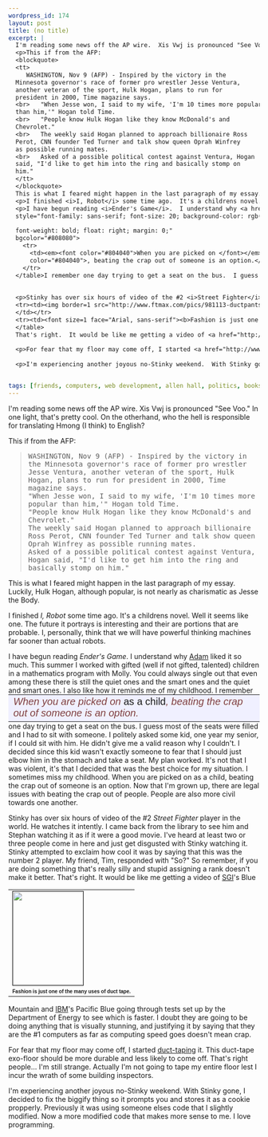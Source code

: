 ```yaml
--- 
wordpress_id: 174
layout: post
title: (no title)
excerpt: |
  I'm reading some news off the AP wire.  Xis Vwj is pronounced "See Voo."  In one light, that's pretty cool.  On the otherhand, who the hell is responsible for translating Hmong (I think) to English?
  <p>This if from the AFP:
  <blockquote>
  <tt>
     WASHINGTON, Nov 9 (AFP) - Inspired by the victory in the  
  Minnesota governor's race of former pro wrestler Jesse Ventura, 
  another veteran of the sport, Hulk Hogan, plans to run for
  president in 2000, Time magazine says. 
  <br>   "When Jesse won, I said to my wife, 'I'm 10 times more popular  
  than him,'" Hogan told Time. 
  <br>   "People know Hulk Hogan like they know McDonald's and  
  Chevrolet." 
  <br>   The weekly said Hogan planned to approach billionaire Ross  
  Perot, CNN founder Ted Turner and talk show queen Oprah Winfrey
  as possible running mates. 
  <br>   Asked of a possible political contest against Ventura, Hogan 
  said, "I'd like to get him into the ring and basically stomp on 
  him." 
  </tt>     
  </blockquote>
  This is what I feared might happen in the last paragraph of my essay.  Luckily, Hulk Hogan, although popular, is not nearly as charismatic as Jesse the Body.  
  <p>I finished <i>I, Robot</i> some time ago.  It's a childrens novel.  Well it seems like one.  The future it portrays is interesting and their are portions that are probable.  I, personally, think that we will have powerful thinking machines far sooner than actual robots.
  <p>I have begun reading <i>Ender's Game</i>.  I understand why <a href="http://www.engelbot.com/">Adam</a> liked it so much.  This summer I worked with gifted (well if not gifted, talented) children in a mathematics program with Molly.  You could always single out that even among these there is still the quiet ones and the smart ones and the quiet and smart ones.  I also like how it reminds me of my childhood.  <table border="0" cellpadding="0" cellspacing="0" align="right" width="80%"
  style="font-family: sans-serif; font-size: 20; background-color: rgb(240,240,255); 
  
  font-weight: bold; float: right; margin: 0;"
  bgcolor="#808080">
    <tr>
      <td><em><font color="#804040">When you are picked on </font></em>as a child<em><font
      color="#804040">, beating the crap out of someone is an option.</font></em></td>
    </tr>
  </table>I remember one day trying to get a seat on the bus.  I guess most of the seats were filled and I had to sit with someone.  I politely asked some kid, one year my senior, if I could sit with him.  He didn't give me a valid reason why I couldn't.  I decided since this kid wasn't exactly someone to fear that I should just elbow him in the stomach and take a seat.  My plan worked.  It's not that I was violent, it's that I decided that was the best choice for my situation.  I sometimes miss my childhood.  When you are picked on as a child, beating the crap out of someone is an option.  Now that I'm grown up, there are legal issues with beating the crap out of people.  People are also more civil towards one another.
  
  
  <p>Stinky has over six hours of video of the #2 <i>Street Fighter</i> player in the world.  He watches it intently.  I came back from the library to see him and Stephan watching it as if it were a good movie.  I've heard at least two or three people come in here and just get disgusted with Stinky watching it.  Stinky attempted to exclaim how cool it was by saying that this was the number 2 player.  My friend, Tim, responded with "So?"  So remember, if you are doing something that's really silly and stupid assigning a rank doesn't make it better.  <table align="right" width="141">
  <tr><td><img border=1 src="http://www.ftmax.com/pics/981113-ductpants.jpg"  width="141" height="188">
  </td></tr>
  <tr><td><font size=1 face="Arial, sans-serif"><b>Fashion is just one of the many uses of duct tape.</b></font></td></tr>
  </table>
  That's right.  It would be like me getting a video of <a href="http://www.sgi.com/">SGI</a>'s Blue Mountain and <a href="http://www.ibm.com">IBM</a>'s Pacific Blue going through tests set up by the Department of Energy to see which is faster.  I doubt they are going to be doing anything that is visually stunning, and justifying it by saying that they are the #1 computers as far as computing speed goes doesn't mean crap.
  
  <p>For fear that my floor may come off, I started <a href="http://www.manco.com/">duct-taping</a> it.  This duct-tape exo-floor should be more durable and less likely to come off.  That's right people... I'm still strange.  Actually I'm not going to tape my entire floor lest I incur the wrath of some building inspectors.
  
  <p>I'm experiencing another joyous no-Stinky weekend.  With Stinky gone, I decided to fix the biggify thing so it prompts you and stores it as a cookie propperly.  Previously it was using someone elses code that I slightly modified.  Now a more modified code that makes more sense to me.  I love programming.


tags: [friends, computers, web development, allen hall, politics, books]
---
```


I'm reading some news off the AP wire.  Xis Vwj is pronounced "See Voo."  In one light, that's pretty cool.  On the otherhand, who the hell is responsible for translating Hmong (I think) to English?
<p>This if from the AFP:
<blockquote>
<tt>
   WASHINGTON, Nov 9 (AFP) - Inspired by the victory in the  
Minnesota governor's race of former pro wrestler Jesse Ventura, 
another veteran of the sport, Hulk Hogan, plans to run for
president in 2000, Time magazine says. 
<br>   "When Jesse won, I said to my wife, 'I'm 10 times more popular  
than him,'" Hogan told Time. 
<br>   "People know Hulk Hogan like they know McDonald's and  
Chevrolet." 
<br>   The weekly said Hogan planned to approach billionaire Ross  
Perot, CNN founder Ted Turner and talk show queen Oprah Winfrey
as possible running mates. 
<br>   Asked of a possible political contest against Ventura, Hogan 
said, "I'd like to get him into the ring and basically stomp on 
him." 
</tt>     
</blockquote>
This is what I feared might happen in the last paragraph of my essay.  Luckily, Hulk Hogan, although popular, is not nearly as charismatic as Jesse the Body.  
<p>I finished <i>I, Robot</i> some time ago.  It's a childrens novel.  Well it seems like one.  The future it portrays is interesting and their are portions that are probable.  I, personally, think that we will have powerful thinking machines far sooner than actual robots.
<p>I have begun reading <i>Ender's Game</i>.  I understand why <a href="http://www.engelbot.com/">Adam</a> liked it so much.  This summer I worked with gifted (well if not gifted, talented) children in a mathematics program with Molly.  You could always single out that even among these there is still the quiet ones and the smart ones and the quiet and smart ones.  I also like how it reminds me of my childhood.  <table border="0" cellpadding="0" cellspacing="0" align="right" width="80%"
style="font-family: sans-serif; font-size: 20; background-color: rgb(240,240,255); 

font-weight: bold; float: right; margin: 0;"
bgcolor="#808080">
  <tr>
    <td><em><font color="#804040">When you are picked on </font></em>as a child<em><font
    color="#804040">, beating the crap out of someone is an option.</font></em></td>
  </tr>
</table>I remember one day trying to get a seat on the bus.  I guess most of the seats were filled and I had to sit with someone.  I politely asked some kid, one year my senior, if I could sit with him.  He didn't give me a valid reason why I couldn't.  I decided since this kid wasn't exactly someone to fear that I should just elbow him in the stomach and take a seat.  My plan worked.  It's not that I was violent, it's that I decided that was the best choice for my situation.  I sometimes miss my childhood.  When you are picked on as a child, beating the crap out of someone is an option.  Now that I'm grown up, there are legal issues with beating the crap out of people.  People are also more civil towards one another.


<p>Stinky has over six hours of video of the #2 <i>Street Fighter</i> player in the world.  He watches it intently.  I came back from the library to see him and Stephan watching it as if it were a good movie.  I've heard at least two or three people come in here and just get disgusted with Stinky watching it.  Stinky attempted to exclaim how cool it was by saying that this was the number 2 player.  My friend, Tim, responded with "So?"  So remember, if you are doing something that's really silly and stupid assigning a rank doesn't make it better.  <table align="right" width="141">
<tr><td><img border=1 src="http://www.ftmax.com/pics/981113-ductpants.jpg"  width="141" height="188">
</td></tr>
<tr><td><font size=1 face="Arial, sans-serif"><b>Fashion is just one of the many uses of duct tape.</b></font></td></tr>
</table>
That's right.  It would be like me getting a video of <a href="http://www.sgi.com/">SGI</a>'s Blue Mountain and <a href="http://www.ibm.com">IBM</a>'s Pacific Blue going through tests set up by the Department of Energy to see which is faster.  I doubt they are going to be doing anything that is visually stunning, and justifying it by saying that they are the #1 computers as far as computing speed goes doesn't mean crap.

<p>For fear that my floor may come off, I started <a href="http://www.manco.com/">duct-taping</a> it.  This duct-tape exo-floor should be more durable and less likely to come off.  That's right people... I'm still strange.  Actually I'm not going to tape my entire floor lest I incur the wrath of some building inspectors.

<p>I'm experiencing another joyous no-Stinky weekend.  With Stinky gone, I decided to fix the biggify thing so it prompts you and stores it as a cookie propperly.  Previously it was using someone elses code that I slightly modified.  Now a more modified code that makes more sense to me.  I love programming.
